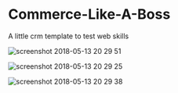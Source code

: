 # Commerce-Like-A-Boss
A little crm template to test web skills

![screenshot 2018-05-13 20 29 51](https://user-images.githubusercontent.com/21090990/39972779-6aecf24c-56ec-11e8-946c-fd6a1ab8e7ad.png)

![screenshot 2018-05-13 20 29 25](https://user-images.githubusercontent.com/21090990/39972780-6c64285c-56ec-11e8-90f1-8c5405cbdf72.png)

![screenshot 2018-05-13 20 29 38](https://user-images.githubusercontent.com/21090990/39972781-6dbb3c5e-56ec-11e8-949f-bac827fc417b.png)
